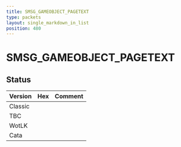 ```yaml
---
title: SMSG_GAMEOBJECT_PAGETEXT
type: packets
layout: single_markdown_in_list
position: 480
---
```


# SMSG_GAMEOBJECT_PAGETEXT

## Status

Version | Hex | Comment
---------- | ---------- | ---------- 
Classic |  |  
TBC |  |  
WotLK |  |  
Cata |  |  
